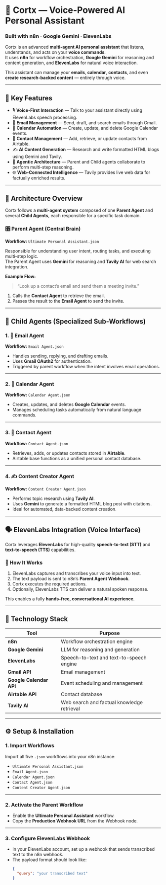 # 🧠 Cortx — Voice-Powered AI Personal Assistant  
### Built with n8n · Google Gemini · ElevenLabs  

Cortx is an advanced **multi-agent AI personal assistant** that listens, understands, and acts on your **voice commands**.  
It uses **n8n** for workflow orchestration, **Google Gemini** for reasoning and content generation, and **ElevenLabs** for natural voice interaction.  

This assistant can manage your **emails**, **calendar**, **contacts**, and even **create research-backed content** — entirely through voice.  

---

## 🚀 Key Features

- 🎙️ **Voice-First Interaction** — Talk to your assistant directly using ElevenLabs speech processing.  
- 📧 **Email Management** — Send, draft, and search emails through Gmail.  
- 📅 **Calendar Automation** — Create, update, and delete Google Calendar events.  
- 👥 **Contact Management** — Add, retrieve, or update contacts from Airtable.  
- ✍️ **AI Content Generation** — Research and write formatted HTML blogs using Gemini and Tavily.  
- 🔗 **Agentic Architecture** — Parent and Child agents collaborate to perform multi-step reasoning.  
- 🌐 **Web-Connected Intelligence** — Tavily provides live web data for factually enriched results.  

---

## 🧠 Architecture Overview  

Cortx follows a **multi-agent system** composed of one **Parent Agent** and several **Child Agents**, each responsible for a specific task domain.

### 🎛️ Parent Agent (Central Brain)
**Workflow:** `Ultimate Personal Assistant.json`  

Responsible for understanding user intent, routing tasks, and executing multi-step logic.  
The Parent Agent uses **Gemini** for reasoning and **Tavily AI** for web search integration.  

**Example Flow:**
> “Look up a contact’s email and send them a meeting invite.”  
1. Calls the **Contact Agent** to retrieve the email.  
2. Passes the result to the **Email Agent** to send the invite.  

---

## 🤖 Child Agents (Specialized Sub-Workflows)

### 1. 📧 Email Agent  
**Workflow:** `Email Agent.json`  
- Handles sending, replying, and drafting emails.  
- Uses **Gmail OAuth2** for authentication.  
- Triggered by parent workflow when the intent involves email operations.  

---

### 2. 📅 Calendar Agent  
**Workflow:** `Calendar Agent.json`  
- Creates, updates, and deletes **Google Calendar** events.  
- Manages scheduling tasks automatically from natural language commands.  

---

### 3. 👥 Contact Agent  
**Workflow:** `Contact Agent.json`  
- Retrieves, adds, or updates contacts stored in **Airtable**.  
- Airtable base functions as a unified personal contact database.  

---

### 4. ✍️ Content Creator Agent  
**Workflow:** `Content Creator Agent.json`  
- Performs topic research using **Tavily AI**.  
- Uses **Gemini** to generate a formatted HTML blog post with citations.  
- Ideal for automated, data-backed content creation.  

---

## 🗣️ ElevenLabs Integration (Voice Interface)

Cortx leverages **ElevenLabs** for high-quality **speech-to-text (STT)** and **text-to-speech (TTS)** capabilities.  

### 🔹 How It Works  
1. ElevenLabs captures and transcribes your voice input into text.  
2. The text payload is sent to n8n’s **Parent Agent Webhook**.  
3. Cortx executes the required actions.  
4. Optionally, ElevenLabs TTS can deliver a natural spoken response.  

This enables a fully **hands-free, conversational AI experience**.  

---

## 🧩 Technology Stack

| Tool | Purpose |
|------|----------|
| **n8n** | Workflow orchestration engine |
| **Google Gemini** | LLM for reasoning and generation |
| **ElevenLabs** | Speech-to-text and text-to-speech engine |
| **Gmail API** | Email management |
| **Google Calendar API** | Event scheduling and management |
| **Airtable API** | Contact database |
| **Tavily AI** | Web search and factual knowledge retrieval |

---

## ⚙️ Setup & Installation

### 1. Import Workflows  
Import all five `.json` workflows into your n8n instance:  

- `Ultimate Personal Assistant.json`  
- `Email Agent.json`  
- `Calendar Agent.json`  
- `Contact Agent.json`  
- `Content Creator Agent.json`  

---

### 2. Activate the Parent Workflow  
- Enable the **Ultimate Personal Assistant** workflow.  
- Copy the **Production Webhook URL** from the Webhook node.  

---

### 3. Configure ElevenLabs Webhook  
- In your ElevenLabs account, set up a webhook that sends transcribed text to the n8n webhook.  
- The payload format should look like:  
  ```json
  {
    "query": "your transcribed text"
  }
